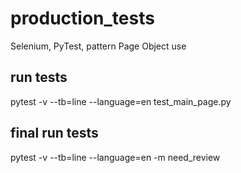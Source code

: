 # production_tests
Selenium, PyTest, pattern Page Object use

## run tests
pytest -v --tb=line --language=en test_main_page.py

## final run tests
pytest -v --tb=line --language=en -m need_review
